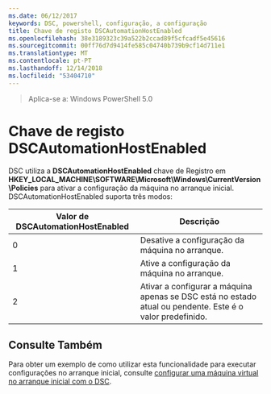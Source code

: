 ```yaml
---
ms.date: 06/12/2017
keywords: DSC, powershell, configuração, a configuração
title: Chave de registo DSCAutomationHostEnabled
ms.openlocfilehash: 38e3189323c39a522b2ccad89f5cfcadf5e45616
ms.sourcegitcommit: 00ff76d7d9414fe585c04740b739b9cf14d711e1
ms.translationtype: MT
ms.contentlocale: pt-PT
ms.lasthandoff: 12/14/2018
ms.locfileid: "53404710"
---
```

>Aplica-se a: Windows PowerShell 5.0

# <a name="dscautomationhostenabled-registry-key"></a>Chave de registo DSCAutomationHostEnabled

DSC utiliza a **DSCAutomationHostEnabled** chave de Registro em **HKEY_LOCAL_MACHINE\SOFTWARE\Microsoft\Windows\CurrentVersion\Policies** para ativar a configuração da máquina no arranque inicial.
DSCAutomationHostEnabled suporta três modos:

|  Valor de DSCAutomationHostEnabled  |  Descrição   |
|---|---|
0 | Desative a configuração da máquina no arranque. |
1 | Ative a configuração da máquina no arranque. |
2 | Ativar a configurar a máquina apenas se DSC está no estado atual ou pendente. Este é o valor predefinido. |

## <a name="see-also"></a>Consulte Também

Para obter um exemplo de como utilizar esta funcionalidade para executar configurações no arranque inicial, consulte [configurar uma máquina virtual no arranque inicial com o DSC](bootstrapDsc.md).